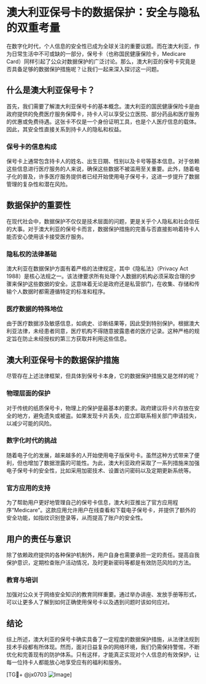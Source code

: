 # 澳大利亚保号卡的数据保护：安全与隐私的双重考量

在数字化时代，个人信息的安全性已成为全球关注的重要议题。而在澳大利亚，作为日常生活中不可或缺的一部分，保号卡（也称国民健康保险卡，Medicare Card）同样引起了公众对数据保护的广泛讨论。那么，澳大利亚的保号卡究竟是否具备足够的数据保护措施呢？让我们一起来深入探讨这一问题。

## 什么是澳大利亚保号卡？

首先，我们需要了解澳大利亚保号卡的基本概念。澳大利亚的国民健康保险卡是由政府提供的免费医疗服务保障卡，持卡人可以享受公立医院、部分药品和医疗服务的优惠或免费待遇。这张卡不仅是一个身份证明工具，也是个人医疗信息的载体。因此，其安全性直接关系到持卡人的隐私和权益。

### 保号卡的信息构成

保号卡上通常包含持卡人的姓名、出生日期、性别以及卡号等基本信息。对于依赖这些信息进行医疗服务的人来说，确保这些数据不被滥用至关重要。此外，随着电子化的普及，许多医疗服务提供者已经开始使用电子保号卡，这进一步提升了数据管理的复杂性和潜在风险。

## 数据保护的重要性

在现代社会中，数据保护不仅仅是技术层面的问题，更是关乎个人隐私和社会信任的大事。对于澳大利亚的保号卡而言，数据保护措施的完善与否直接影响着持卡人能否安心使用该卡接受医疗服务。

### 隐私权的法律基础

澳大利亚在数据保护方面有着严格的法律规定，其中《隐私法》（Privacy Act 1988）是核心法规之一。该法律要求所有处理个人数据的机构必须采取合理的步骤来保护这些数据的安全。这意味着无论是政府还是私营部门，在收集、存储和传输个人数据时都需遵循特定的标准和程序。

### 医疗数据的特殊地位

由于医疗数据涉及敏感信息，如病史、诊断结果等，因此受到特别保护。根据澳大利亚法律，未经患者同意，医疗机构不得随意披露患者的医疗记录。这种严格的规定旨在防止未经授权的第三方获取并利用这些信息。

## 澳大利亚保号卡的数据保护措施

尽管存在上述法律框架，但具体到保号卡本身，它的数据保护措施又是怎样的呢？

### 物理层面的保护

对于传统的纸质保号卡，物理上的保护是最基本的要求。政府建议将卡片存放在安全的地方，避免遗失或被盗。如果发现卡片丢失，应立即联系相关部门申请挂失，以减少可能的风险。

### 数字化时代的挑战

随着电子化的发展，越来越多的人开始使用电子版保号卡。虽然这种方式带来了便利，但也增加了数据泄露的可能性。为此，澳大利亚政府采取了一系列措施来加强电子保号卡的安全性，比如采用加密技术、设置访问密码以及定期更新系统等。

### 官方应用的支持

为了帮助用户更好地管理自己的保号卡信息，澳大利亚推出了官方应用程序“Medicare”。这款应用允许用户在线查看和下载电子保号卡，并提供了额外的安全功能，如指纹识别登录等，从而提高了账户的安全性。

## 用户的责任与意识

除了依赖政府提供的各种保护机制外，用户自身也需要承担一定的责任。提高自我保护意识，定期检查账户活动情况，及时更新密码等都是有效防范风险的方法。

### 教育与培训

加强对公众关于网络安全知识的教育同样重要。通过举办讲座、发放手册等形式，可以让更多人了解到如何正确使用保号卡以及遇到问题时该如何应对。

## 结论

综上所述，澳大利亚的保号卡确实具备了一定程度的数据保护措施，从法律法规到技术手段都有所体现。然而，面对日益复杂的网络环境，我们仍需保持警惕，不断优化和完善现有的防护体系。只有这样，才能真正实现对个人信息的有效保护，让每一位持卡人都能放心地享受应有的福利和服务。

[TG💪+ @jx0703 ![Image](https://github.com/user-attachments/assets/dbca1d08-cadb-493c-b0ec-ad6f7a83f270)]